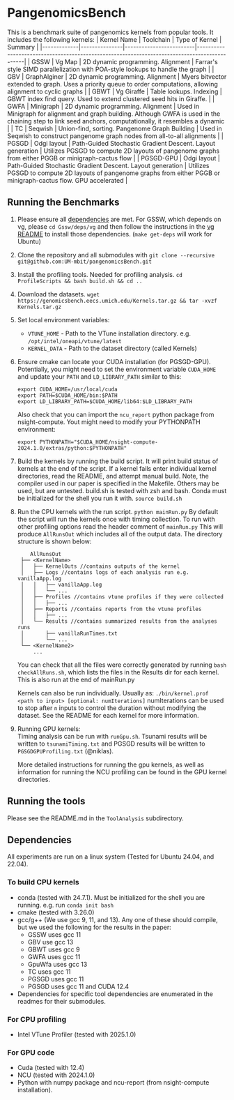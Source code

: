 # PangenomicsBench
This is a benchmark suite of pangenomics kernels from popular tools.
It includes the following kernels:
| Kernel Name | Toolchain     | Type of Kernel          | Summary                                                                                      |
|-------------|---------------|-------------------------|----------------------------------------------------------------------------------------------|
| GSSW        | Vg Map        | 2D dynamic programming. Alignment | Farrar's style SIMD parallelization with POA-style lookups to handle the graph                |
| GBV         | GraphAlginer  | 2D dynamic programming. Alignment | Myers bitvector extended to graph. Uses a priority queue to order computations, allowing alignment to cyclic graphs |
| GBWT        | Vg Giraffe    | Table lookups. Indexing | GBWT index find query. Used to extend clustered seed hits in Giraffe.                        |
| GWFA        | Minigraph     | 2D dynamic programming. Alignment | Used in Minigraph for alignment and graph building. Although GWFA is used in the chaining step to link seed anchors, computationally, it resembles a dynamic |
| TC          | Seqwish       | Union-find, sorting. Pangenome Graph Building | Used in Seqwish to construct pangenome graph nodes from all-to-all alignments |
| PGSGD       | Odgi layout   | Path-Guided Stochastic Gradient Descent. Layout generation | Utilizes PGSGD to compute 2D layouts of pangenome graphs from either PGGB or minigraph-cactus flow |
| PGSGD-GPU   | Odgi layout   | Path-Guided Stochastic Gradient Descent. Layout generation | Utilizes PGSGD to compute 2D layouts of pangenome graphs from either PGGB or minigraph-cactus flow. GPU accelerated |

## Running the Benchmarks
1. Please ensure all [dependencies](#dependencies) are met.
   For GSSW, which depends on vg, please `cd Gssw/deps/vg` and then follow the
   instructions in the [vg README](Gssw/deps/vg/README.md) to install those
   dependencies. (`make get-deps` will work for Ubuntu)
2. Clone the repository and all submodules with 
   `git clone --recursive git@github.com:UM-mbit/pangenomicsBench.git`
3. Install the profiling tools. Needed for profiling analysis. 
   `cd ProfileScripts && bash build.sh && cd ..`
4. Download the datasets. 
   `wget https://genomicsbench.eecs.umich.edu/Kernels.tar.gz && tar -xvzf Kernels.tar.gz`
5. Set local environment variables:
   + `VTUNE_HOME` - Path to the VTune installation directory. e.g.
     `/opt/intel/oneapi/vtune/latest`
   + `KERNEL_DATA` - Path to the dataset directory (called Kernels)
6. Ensure cmake can locate your CUDA installation (for PGSGD-GPU). Potentially,
   you might need to set the environment variable `CUDA_HOME` and update your `PATH`
   and `LD_LIBRARY_PATH` similar to this:
   ```
   export CUDA_HOME=/usr/local/cuda
   export PATH=$CUDA_HOME/bin:$PATH
   export LD_LIBRARY_PATH=$CUDA_HOME/lib64:$LD_LIBRARY_PATH
   ```
   Also check that you can import the `ncu_report` python package from nsight-compute.
   Yout might need to modify your PYTHONPATH environment:
   ```
   export PYTHONPATH="$CUDA_HOME/nsight-compute-2024.1.0/extras/python:$PYTHONPATH"
   ```
6. Build the kernels by running the build script. It will print build status of
   kernels at the end of the script. If a kernel fails
   enter individual kernel directories, read the README, and attempt manual
   build. Note, the compiler used in our paper is specified in the Makefile.
   Others may be used, but are untested. build.sh is tested with zsh and bash. 
   Conda must be initialized for the shell you run it with.
   `source build.sh`
7. Run the CPU kernels with the run script.
   `python mainRun.py`
   By default the script will run the kernels once with timing collection.
   To run with other profiling options read the header comment of `mainRun.py`
   This will produce `AllRunsOut` which includes all of the output data. The
   directory structure is shown below:
   ```
       AllRunsOut
    ├── <KernelName>
    │   ├── KernelOuts //contains outputs of the kernel
    │   ├── Logs //contains logs of each analysis run e.g. vanillaApp.log
    │   │   ├── vanillaApp.log
    │   │   └── ...
    │   ├── Profiles //contains vtune profiles if they were collected
    │   │   ├── ...
    │   ├── Reports //contains reports from the vtune profiles
    │   │   ├── ...
    │   └── Results //contains summarized results from the analyses runs
    │       ├── vanillaRunTimes.txt
    │       └── ...
    └── <KernelName2>
        ...
    ```

    You can check that all the files were correctly generated by running 
    `bash checkAllRuns.sh`, which lists the files in the Results dir for each
    kernel. This is also run at the end of mainRun.py

   Kernels can also be run individually. Usually as:
   `./bin/kernel.prof <path to input> [optional: numIterations]`
   numIterations can be used to stop after `n` inputs to control the duration
   without modifying the dataset.
   See the README for each kernel for more information.
8. Running GPU kernels:  
   Timing analysis can be run with `runGpu.sh`. Tsunami results will be written 
   to `tsunamiTiming.txt` and PGSGD results will be written to `PGSGDGPUProfiling.txt` (@niklas).

   More detailed instructions for running the gpu kernels, as well as
   information for running the NCU profiling can be found in the GPU kernel
   directories.
## Running the tools
Please see the README.md in the `ToolAnalysis` subdirectory.
## Dependencies
All experiments are run on a linux system (Tested for Ubuntu 24.04, and 22.04).
### To build CPU kernels
- conda (tested with 24.7.1). Must be initialized for the shell you are running.
  e.g. run `conda init bash`
- cmake (tested with 3.26.0)
- gcc/g++ (We use gcc 9, 11, and 13). Any one of these should compile, but we
  used the following for the results in the paper:
    - GSSW uses gcc 11  
    - GBV use gcc 13  
    - GBWT uses gcc 9  
    - GWFA uses gcc 11  
    - GpuWfa uses gcc 13  
    - TC uses gcc 11
    - PGSGD uses gcc 11
    - PGSGD uses gcc 11 and CUDA 12.4
- Dependencies for specific tool dependencies are enumerated in the readmes for
  their submodules.
### For CPU profiling
- Intel VTune Profiler (tested with 2025.1.0)
### For GPU code
- Cuda (tested with 12.4)
- NCU (tested with 2024.1.0)
- Python with numpy package and ncu-report (from nsight-compute installation).
